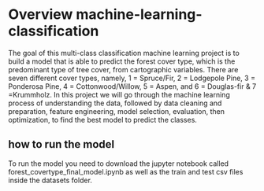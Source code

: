 # Overview machine-learning-classification
The goal of this multi-class classification machine learning project is to build a model that is able to predict the forest cover type, which is the predominant type of tree cover, from cartographic variables.
There are seven different cover types, namely, 1 = Spruce/Fir, 2 = Lodgepole Pine, 3 = Ponderosa Pine, 4 = Cottonwood/Willow, 5 = Aspen, and 6 = Douglas-fir &amp; 7 =Krummholz.
In this project we will go through the machine learning process of understanding the data, followed by data cleaning and preparation, feature engineering, model selection, evaluation, then optimization, to find the best model to predict the classes.
## how to run the model
To run the model you need to download the jupyter notebook called forest_covertype_final_model.ipynb as well as the train and test csv files inside the datasets folder.
